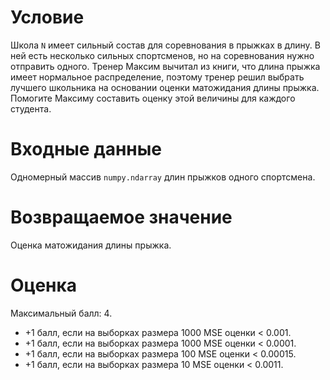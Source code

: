 # Условие

Школа `N` имеет сильный состав
для соревнования в прыжках в длину.
В ней есть несколько сильных спортсменов,
но на соревнования нужно отправить одного.
Тренер Максим вычитал из книги, 
что длина прыжка имеет нормальное распределение,
поэтому тренер решил выбрать лучшего школьника
на основании оценки матожидания длины прыжка.
Помогите Максиму составить оценку этой величины
для каждого студента.

# Входные данные

Одномерный массив `numpy.ndarray`
длин прыжков одного спортсмена.

# Возвращаемое значение

Оценка матожидания длины прыжка.

# Оценка

Максимальный балл: $4$.
* $+1$ балл, если на выборках размера $1000$ MSE оценки < $0.001$.
* $+1$ балл, если на выборках размера $1000$ MSE оценки < $0.0001$.
* $+1$ балл, если на выборках размера $100$ MSE оценки < $0.00015$.
* $+1$ балл, если на выборках размера $10$ MSE оценки < $0.0011$.
